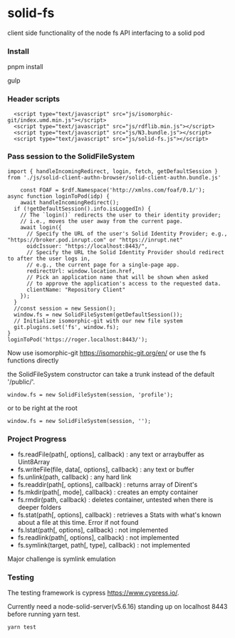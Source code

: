 # solid-fs
client side functionality of the node fs API interfacing to a solid pod

### Install
pnpm install

gulp

### Header scripts
```
  <script type="text/javascript" src="js/isomorphic-git/index.umd.min.js"></script>
  <script type="text/javascript" src="js/rdflib.min.js"></script>
  <script type="text/javascript" src="js/N3.bundle.js"></script>
  <script type="text/javascript" src="js/solid-fs.js"></script>

```

### Pass session to the SolidFileSystem
```
import { handleIncomingRedirect, login, fetch, getDefaultSession } from './js/solid-client-authn-browser/solid-client-authn.bundle.js'

    const FOAF = $rdf.Namespace('http://xmlns.com/foaf/0.1/');
async function loginToPod(idp) {
    await handleIncomingRedirect();
  if (!getDefaultSession().info.isLoggedIn) {
    // The `login()` redirects the user to their identity provider;
    // i.e., moves the user away from the current page.
    await login({
      // Specify the URL of the user's Solid Identity Provider; e.g., "https://broker.pod.inrupt.com" or "https://inrupt.net"
      oidcIssuer: "https://localhost:8443/",
      // Specify the URL the Solid Identity Provider should redirect to after the user logs in,
      // e.g., the current page for a single-page app.
      redirectUrl: window.location.href,
      // Pick an application name that will be shown when asked 
      // to approve the application's access to the requested data.
      clientName: "Repository Client"
    });
  }
  //const session = new Session();
  window.fs = new SolidFileSystem(getDefaultSession());
  // Initialize isomorphic-git with our new file system
  git.plugins.set('fs', window.fs);
}
loginToPod('https://roger.localhost:8443/');        

```

Now use isomorphic-git https://isomorphic-git.org/en/ or use the fs functions directly

the SolidFileSystem constructor can take a trunk instead of the default '/public/'.

```
window.fs = new SolidFileSystem(session, 'profile');
```
or to be right at the root

```
window.fs = new SolidFileSystem(session, '');
```

### Project Progress


* fs.readFile(path[, options], callback) : any text or arraybuffer as Uint8Array
* fs.writeFile(file, data[, options], callback) : any text or buffer
* fs.unlink(path, callback)  : any hard link
* fs.readdir(path[, options], callback) : returns array of Dirent's
* fs.mkdir(path[, mode], callback) : creates an empty container
* fs.rmdir(path, callback)  : deletes container, untested when there is deeper folders
* fs.stat(path[, options], callback) : retrieves a Stats with what's known about a file at this time. Error if not found
* fs.lstat(path[, options], callback) : not implemented
* fs.readlink(path[, options], callback) : not implemented
* fs.symlink(target, path[, type], callback) : not implemented

Major challenge is symlink emulation

### Testing 
The testing framework is cypress https://www.cypress.io/.

Currently need a node-solid-server(v5.6.16) standing up on localhost 8443 before running yarn test.

```
yarn test
```

